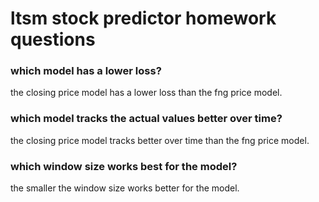# ltsm stock predictor homework questions
### which model has a lower loss?
the closing price model has a lower loss than the fng price model.
### which model tracks the actual values better over time?
the closing price model tracks better over time than the fng price model.
### which window size works best for the model?
the smaller the window size works better for the model.